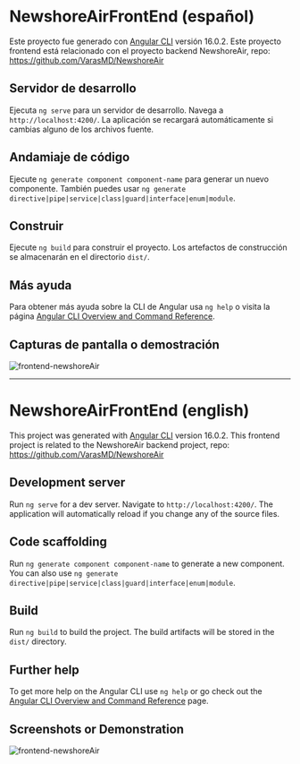 # NewshoreAirFrontEnd (español)

Este proyecto fue generado con [Angular CLI](https://github.com/angular/angular-cli) versión 16.0.2.
Este proyecto frontend está relacionado con el proyecto backend NewshoreAir, repo: https://github.com/VarasMD/NewshoreAir

## Servidor de desarrollo

Ejecuta `ng serve` para un servidor de desarrollo. Navega a `http://localhost:4200/`. La aplicación se recargará automáticamente si cambias alguno de los archivos fuente.

## Andamiaje de código

Ejecute `ng generate component component-name` para generar un nuevo componente. También puedes usar `ng generate directive|pipe|service|class|guard|interface|enum|module`.

## Construir

Ejecute `ng build` para construir el proyecto. Los artefactos de construcción se almacenarán en el directorio `dist/`.

## Más ayuda

Para obtener más ayuda sobre la CLI de Angular usa `ng help` o visita la página [Angular CLI Overview and Command Reference](https://angular.io/cli).

## Capturas de pantalla o demostración
![frontend-newshoreAir](https://github.com/VarasMD/NewshoreAir.FrontEnd/assets/69024396/9a82e1b9-8b53-4cb2-97bc-e1bf24931f2d)

-----------------------------------------

# NewshoreAirFrontEnd (english)

This project was generated with [Angular CLI](https://github.com/angular/angular-cli) version 16.0.2.
This frontend project is related to the NewshoreAir backend project, repo: https://github.com/VarasMD/NewshoreAir

## Development server

Run `ng serve` for a dev server. Navigate to `http://localhost:4200/`. The application will automatically reload if you change any of the source files.

## Code scaffolding

Run `ng generate component component-name` to generate a new component. You can also use `ng generate directive|pipe|service|class|guard|interface|enum|module`.

## Build

Run `ng build` to build the project. The build artifacts will be stored in the `dist/` directory.

## Further help

To get more help on the Angular CLI use `ng help` or go check out the [Angular CLI Overview and Command Reference](https://angular.io/cli) page.

## Screenshots or Demonstration
![frontend-newshoreAir](https://github.com/VarasMD/NewshoreAir.FrontEnd/assets/69024396/9a82e1b9-8b53-4cb2-97bc-e1bf24931f2d)
